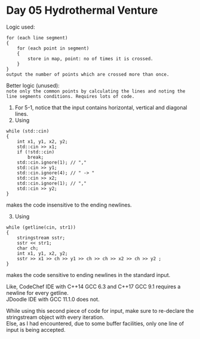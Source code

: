 <h1>Day 05 Hydrothermal Venture</h1>

Logic used: 
```
for (each line segment)
{
	for (each point in segment)
	{
		store in map, point: no of times it is crossed.
	}
}
output the number of points which are crossed more than once.
```
Better logic (unused): <br />
`note only the common points by calculating the lines and noting the line segments conditions. Requires lots of code.`

1. For 5-1, notice that the input contains horizontal, vertical and diagonal lines.
2. Using
```
while (std::cin) 
{
	int x1, y1, x2, y2;
	std::cin >> x1;
	if (!std::cin)
		break;
	std::cin.ignore(1); // ","
	std::cin >> y1;
	std::cin.ignore(4); // " -> "
	std::cin >> x2;
	std::cin.ignore(1); // ","
	std::cin >> y2;
}
```

makes the code insensitive to the ending newlines.

3. Using 
```
while (getline(cin, str1))
{
    stringstream sstr;
    sstr << str1;
    char ch;
    int x1, y1, x2, y2;
    sstr >> x1 >> ch >> y1 >> ch >> ch >> x2 >> ch >> y2 ;
}
```
makes the code sensitive to ending newlines in the standard input.

Like, CodeChef IDE with C++14 GCC 6.3 and C++17 GCC 9.1 requires a newline for every getline.
<br />JDoodle IDE with GCC 11.1.0 does not.

While using this second piece of code for input, make sure to re-declare the stringstream object with every iteration. 
<br />Else, as I had encountered, due to some buffer facilities, only one line of input is being accepted.

